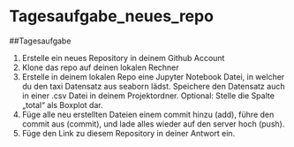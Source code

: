 # Tagesaufgabe_neues_repo
##Tagesaufgabe
1. Erstelle ein neues Repository in deinem Github Account
2. Klone das repo auf deinen lokalen Rechner
3. Erstelle in deinem lokalen Repo eine Jupyter Notebook Datei, in welcher du den taxi Datensatz aus seaborn lädst. Speichere den Datensatz auch in einer .csv Datei in deinem Projektordner. Optional: Stelle die Spalte „total“ als Boxplot dar.
4. Füge alle neu erstellten Dateien einem commit hinzu (add), führe den commit aus (commit), und lade alles wieder auf den server hoch (push).
5. Füge den Link zu diesem Repository in deiner Antwort ein.